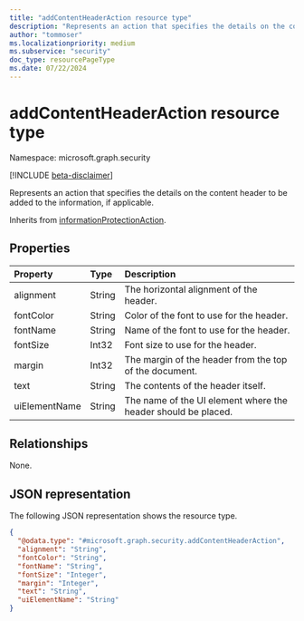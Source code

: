 ```yaml
---
title: "addContentHeaderAction resource type"
description: "Represents an action that specifies the details on the content header to be added to the information, if applicable."
author: "tommoser"
ms.localizationpriority: medium
ms.subservice: "security"
doc_type: resourcePageType
ms.date: 07/22/2024
---
```


# addContentHeaderAction resource type

Namespace: microsoft.graph.security

[!INCLUDE [beta-disclaimer](../../includes/beta-disclaimer.md)]

Represents an action that specifies the details on the content header to be added to the information, if applicable.

Inherits from [informationProtectionAction](../resources/security-informationprotectionaction.md).

## Properties

| Property      | Type   | Description                                                   |
| :------------ | :----- | :------------------------------------------------------------ |
| alignment     | String | The horizontal alignment of the header.                       |
| fontColor     | String | Color of the font to use for the header.                      |
| fontName      | String | Name of the font to use for the header.                       |
| fontSize      | Int32  | Font size to use for the header.                              |
| margin        | Int32  | The margin of the header from the top of the document.        |
| text          | String | The contents of the header itself.                            |
| uiElementName | String | The name of the UI element where the header should be placed. |

## Relationships
None.

## JSON representation
The following JSON representation shows the resource type.
<!-- {
  "blockType": "resource",
  "@odata.type": "microsoft.graph.security.addContentHeaderAction"
}
-->
``` json
{
  "@odata.type": "#microsoft.graph.security.addContentHeaderAction",
  "alignment": "String",
  "fontColor": "String",
  "fontName": "String",
  "fontSize": "Integer",
  "margin": "Integer",
  "text": "String",
  "uiElementName": "String"
}
```

